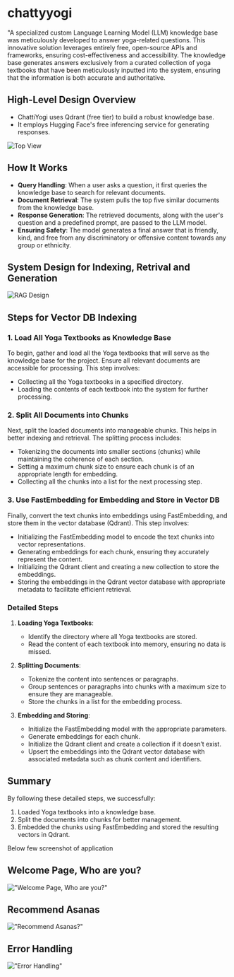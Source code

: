 # chattyyogi
"A specialized custom Language Learning Model (LLM) knowledge base was meticulously developed to answer yoga-related questions. This innovative solution leverages entirely free, open-source APIs and frameworks, ensuring cost-effectiveness and accessibility. The knowledge base generates answers exclusively from a curated collection of yoga textbooks that have been meticulously inputted into the system, ensuring that the information is both accurate and authoritative.

## High-Level Design Overview
- ChattiYogi uses Qdrant (free tier) to build a robust knowledge base.
- It employs Hugging Face's free inferencing service for generating responses.

![Top View](container/llm/resource/img/High_level_diagram.png)

## How It Works
- **Query Handling**: When a user asks a question, it first queries the knowledge base to search for relevant documents.
- **Document Retrieval**: The system pulls the top five similar documents from the knowledge base.
- **Response Generation**: The retrieved documents, along with the user's question and a predefined prompt, are passed to the LLM model.
- **Ensuring Safety**: The model generates a final answer that is friendly, kind, and free from any discriminatory or offensive content towards any group or ethnicity.


## System Design for Indexing, Retrival and Generation
![RAG Design](container/llm/resource/img/ChattyYogi_RAG_LLM_Design1.png)

## Steps for Vector DB Indexing

### 1. Load All Yoga Textbooks as Knowledge Base
To begin, gather and load all the Yoga textbooks that will serve as the knowledge base for the project. Ensure all relevant documents are accessible for processing. This step involves:

- Collecting all the Yoga textbooks in a specified directory.
- Loading the contents of each textbook into the system for further processing.

### 2. Split All Documents into Chunks
Next, split the loaded documents into manageable chunks. This helps in better indexing and retrieval. The splitting process includes:

- Tokenizing the documents into smaller sections (chunks) while maintaining the coherence of each section.
- Setting a maximum chunk size to ensure each chunk is of an appropriate length for embedding.
- Collecting all the chunks into a list for the next processing step.

### 3. Use FastEmbedding for Embedding and Store in Vector DB
Finally, convert the text chunks into embeddings using FastEmbedding, and store them in the vector database (Qdrant). This step involves:

- Initializing the FastEmbedding model to encode the text chunks into vector representations.
- Generating embeddings for each chunk, ensuring they accurately represent the content.
- Initializing the Qdrant client and creating a new collection to store the embeddings.
- Storing the embeddings in the Qdrant vector database with appropriate metadata to facilitate efficient retrieval.

### Detailed Steps

1. **Loading Yoga Textbooks**:
    - Identify the directory where all Yoga textbooks are stored.
    - Read the content of each textbook into memory, ensuring no data is missed.

2. **Splitting Documents**:
    - Tokenize the content into sentences or paragraphs.
    - Group sentences or paragraphs into chunks with a maximum size to ensure they are manageable.
    - Store the chunks in a list for the embedding process.

3. **Embedding and Storing**:
    - Initialize the FastEmbedding model with the appropriate parameters.
    - Generate embeddings for each chunk.
    - Initialize the Qdrant client and create a collection if it doesn’t exist.
    - Upsert the embeddings into the Qdrant vector database with associated metadata such as chunk content and identifiers.

## Summary
By following these detailed steps, we successfully:
1. Loaded Yoga textbooks into a knowledge base.
2. Split the documents into chunks for better management.
3. Embedded the chunks using FastEmbedding and stored the resulting vectors in Qdrant.


Below few screenshot of application 

## Welcome Page, Who are you?
!["Welcome Page, Who are you?"](container/llm/resource/img/img_1.png)

## Recommend Asanas

!["Recommend Asanas?"](container/llm/resource/img/img_2.png)

## Error Handling

!["Error Handling"](container/llm/resource/img/img.png)